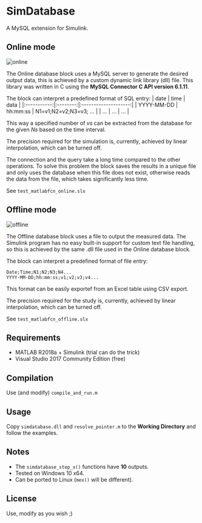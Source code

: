 # SimDatabase
A MySQL extension for Simulink.

## Online mode

![online](https://github.com/g0mb4/SimDatabase/imgs/online.png)

The Online database block uses a MySQL server to generate the desired output data, this is achieved by a custom dynamic link library (dll) file. This library was written in C using the **MySQL Connector C API version 6.1.11**.

The block can interpret a predefined format of SQL entry:
| date        | time     | data                 |
|:-----------:|:--------:|:--------------------:|
| YYYY-MM-DD  | hh:mm:ss | N1=v1;N2=v2;N3=v3; … |
| ...  		  |  ...     | ...                  |       

This way a specified number of *vs* can be extracted from the database for the given *Ns* based on the time interval.

The precision required for the simulation is, currently, achieved by linear interpolation, which can be turned off.

The connection and the query take a long time compared to the other operations. To solve this problem the block saves the results in a unique file and only uses the database when this file does not exist, otherwise reads the data from the file, which takes significantly less time.

See ```test_matlabfcn_online.slx```

## Offline mode

![offline](https://github.com/g0mb4/SimDatabase/imgs/offline.png)

The Offline database block uses a file to output the measured data. The Simulink program has no easy built-in support for custom text file handling, so this is achieved by the same .dll file used in the Online database block.

The block can interpret a predefined format of file entry:
```
Date;Time;N1;N2;N3;N4...
YYYY-MM-DD;hh:mm:ss;v1;v2;v3;v4...
```
This format can be easily exportef from an Excel table using CSV export.

The precision required for the study is, currently, achieved by linear interpolation, which can be turned off.

See ```test_matlabfcn_offline.slx```

## Requirements
- MATLAB R2018a + Simulink (trial can do the trick)
- Visual Studio 2017 Community Edition (free)

## Compilation
Use (and modify) ```compile_and_run.m```

## Usage
Copy ```simdatabase.dll``` and ```resolve_pointer.m``` to the **Working Directory** and follow the examples.

## Notes
- The ```simdatabase_step_x()``` functions have **10** outputs.
- Tested on Windows 10 x64.
- Can be ported to Linux (```mex()``` will be different).

## License
Use, modify as you wish ;)
